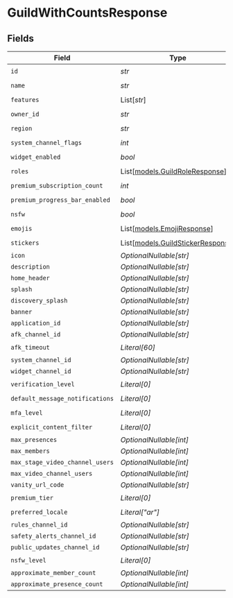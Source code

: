 # GuildWithCountsResponse


## Fields

| Field                                                                  | Type                                                                   | Required                                                               | Description                                                            |
| ---------------------------------------------------------------------- | ---------------------------------------------------------------------- | ---------------------------------------------------------------------- | ---------------------------------------------------------------------- |
| `id`                                                                   | *str*                                                                  | :heavy_check_mark:                                                     | N/A                                                                    |
| `name`                                                                 | *str*                                                                  | :heavy_check_mark:                                                     | N/A                                                                    |
| `features`                                                             | List[*str*]                                                            | :heavy_check_mark:                                                     | N/A                                                                    |
| `owner_id`                                                             | *str*                                                                  | :heavy_check_mark:                                                     | N/A                                                                    |
| `region`                                                               | *str*                                                                  | :heavy_check_mark:                                                     | N/A                                                                    |
| `system_channel_flags`                                                 | *int*                                                                  | :heavy_check_mark:                                                     | N/A                                                                    |
| `widget_enabled`                                                       | *bool*                                                                 | :heavy_check_mark:                                                     | N/A                                                                    |
| `roles`                                                                | List[[models.GuildRoleResponse](../models/guildroleresponse.md)]       | :heavy_check_mark:                                                     | N/A                                                                    |
| `premium_subscription_count`                                           | *int*                                                                  | :heavy_check_mark:                                                     | N/A                                                                    |
| `premium_progress_bar_enabled`                                         | *bool*                                                                 | :heavy_check_mark:                                                     | N/A                                                                    |
| `nsfw`                                                                 | *bool*                                                                 | :heavy_check_mark:                                                     | N/A                                                                    |
| `emojis`                                                               | List[[models.EmojiResponse](../models/emojiresponse.md)]               | :heavy_check_mark:                                                     | N/A                                                                    |
| `stickers`                                                             | List[[models.GuildStickerResponse](../models/guildstickerresponse.md)] | :heavy_check_mark:                                                     | N/A                                                                    |
| `icon`                                                                 | *OptionalNullable[str]*                                                | :heavy_minus_sign:                                                     | N/A                                                                    |
| `description`                                                          | *OptionalNullable[str]*                                                | :heavy_minus_sign:                                                     | N/A                                                                    |
| `home_header`                                                          | *OptionalNullable[str]*                                                | :heavy_minus_sign:                                                     | N/A                                                                    |
| `splash`                                                               | *OptionalNullable[str]*                                                | :heavy_minus_sign:                                                     | N/A                                                                    |
| `discovery_splash`                                                     | *OptionalNullable[str]*                                                | :heavy_minus_sign:                                                     | N/A                                                                    |
| `banner`                                                               | *OptionalNullable[str]*                                                | :heavy_minus_sign:                                                     | N/A                                                                    |
| `application_id`                                                       | *OptionalNullable[str]*                                                | :heavy_minus_sign:                                                     | N/A                                                                    |
| `afk_channel_id`                                                       | *OptionalNullable[str]*                                                | :heavy_minus_sign:                                                     | N/A                                                                    |
| `afk_timeout`                                                          | *Literal[60]*                                                          | :heavy_check_mark:                                                     | N/A                                                                    |
| `system_channel_id`                                                    | *OptionalNullable[str]*                                                | :heavy_minus_sign:                                                     | N/A                                                                    |
| `widget_channel_id`                                                    | *OptionalNullable[str]*                                                | :heavy_minus_sign:                                                     | N/A                                                                    |
| `verification_level`                                                   | *Literal[0]*                                                           | :heavy_check_mark:                                                     | N/A                                                                    |
| `default_message_notifications`                                        | *Literal[0]*                                                           | :heavy_check_mark:                                                     | N/A                                                                    |
| `mfa_level`                                                            | *Literal[0]*                                                           | :heavy_check_mark:                                                     | N/A                                                                    |
| `explicit_content_filter`                                              | *Literal[0]*                                                           | :heavy_check_mark:                                                     | N/A                                                                    |
| `max_presences`                                                        | *OptionalNullable[int]*                                                | :heavy_minus_sign:                                                     | N/A                                                                    |
| `max_members`                                                          | *OptionalNullable[int]*                                                | :heavy_minus_sign:                                                     | N/A                                                                    |
| `max_stage_video_channel_users`                                        | *OptionalNullable[int]*                                                | :heavy_minus_sign:                                                     | N/A                                                                    |
| `max_video_channel_users`                                              | *OptionalNullable[int]*                                                | :heavy_minus_sign:                                                     | N/A                                                                    |
| `vanity_url_code`                                                      | *OptionalNullable[str]*                                                | :heavy_minus_sign:                                                     | N/A                                                                    |
| `premium_tier`                                                         | *Literal[0]*                                                           | :heavy_check_mark:                                                     | N/A                                                                    |
| `preferred_locale`                                                     | *Literal["ar"]*                                                        | :heavy_check_mark:                                                     | N/A                                                                    |
| `rules_channel_id`                                                     | *OptionalNullable[str]*                                                | :heavy_minus_sign:                                                     | N/A                                                                    |
| `safety_alerts_channel_id`                                             | *OptionalNullable[str]*                                                | :heavy_minus_sign:                                                     | N/A                                                                    |
| `public_updates_channel_id`                                            | *OptionalNullable[str]*                                                | :heavy_minus_sign:                                                     | N/A                                                                    |
| `nsfw_level`                                                           | *Literal[0]*                                                           | :heavy_check_mark:                                                     | N/A                                                                    |
| `approximate_member_count`                                             | *OptionalNullable[int]*                                                | :heavy_minus_sign:                                                     | N/A                                                                    |
| `approximate_presence_count`                                           | *OptionalNullable[int]*                                                | :heavy_minus_sign:                                                     | N/A                                                                    |